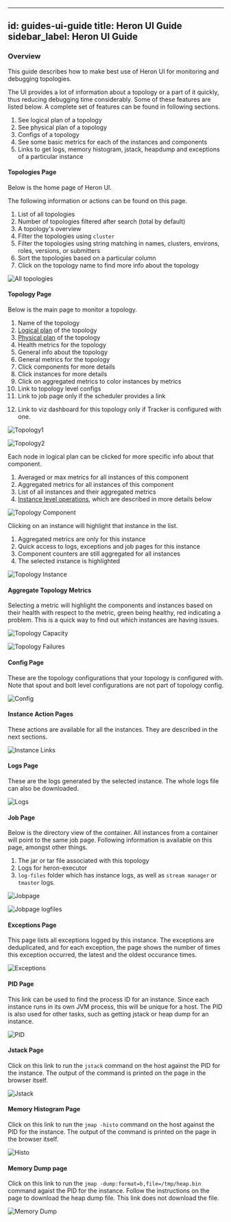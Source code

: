 <!--
    Licensed to the Apache Software Foundation (ASF) under one
    or more contributor license agreements.  See the NOTICE file
    distributed with this work for additional information
    regarding copyright ownership.  The ASF licenses this file
    to you under the Apache License, Version 2.0 (the
    "License"); you may not use this file except in compliance
    with the License.  You may obtain a copy of the License at

      http://www.apache.org/licenses/LICENSE-2.0

    Unless required by applicable law or agreed to in writing,
    software distributed under the License is distributed on an
    "AS IS" BASIS, WITHOUT WARRANTIES OR CONDITIONS OF ANY
    KIND, either express or implied.  See the License for the
    specific language governing permissions and limitations
    under the License.
-->
---
id: guides-ui-guide
title: Heron UI Guide
sidebar_label: Heron UI Guide
---

### Overview

This guide describes how to make best use of Heron UI for monitoring and
debugging topologies.

The UI provides a lot of information about a topology or a part of it quickly,
thus reducing debugging time considerably. Some of these features are
listed below. A complete set of features can be found in following sections.

1. See logical plan of a topology
2. See physical plan of a topology
3. Configs of a topology
4. See some basic metrics for each of the instances and components
5. Links to get logs, memory histogram, jstack, heapdump and exceptions of
   a particular instance

#### Topologies Page

Below is the home page of Heron UI.

The following information or actions can be found on this page.

1. List of all topologies
2. Number of topologies filtered after search (total by default)
3. A topology's overview
4. Filter the topologies using `cluster`
5. Filter the topologies using string matching in names, clusters, environs,
   roles, versions, or submitters
6. Sort the topologies based on a particular column
7. Click on the topology name to find more info about the topology

![All topologies](assets/all-topologies.png)

#### Topology Page

Below is the main page to monitor a topology.

1. Name of the topology
2. [Logical plan](heron-topology-concepts#logical-plan) of the topology
3. [Physical plan](heron-topology-concepts#physical-plan) of the topology
4. Health metrics for the topology
5. General info about the topology
6. General metrics for the topology
7. Click components for more details
8. Click instances for more details
9. Click on aggregated metrics to color instances by metrics
10. Link to topology level configs
11. Link to job page  only if the scheduler provides a link
   <!-- (TODO: Link to this guide) -->
12. Link to viz dashboard for this topology only if Tracker is configured with
   one. <!-- (TODO: Link to this configuration) -->

![Topology1](assets/topology1.png)

![Topology2](assets/topology2.png)

Each node in logical plan can be clicked for more specific info about that
component.

1. Averaged or max metrics for all instances of this component
2. Aggregated metrics for all instances of this component
3. List of all instances and their aggregated metrics
4. [Instance level operations](#instance-actions-pages), which are described in more details below

![Topology Component](assets/topology-component.png)

Clicking on an instance will highlight that instance in the list.

1. Aggregated metrics are only for this instance
2. Quick access to logs, exceptions and job pages for this instance
3. Component counters are still aggregated for all instances
4. The selected instance is highlighted

![Topology Instance](assets/topology-instance.png)

#### Aggregate Topology Metrics

Selecting a metric will highlight the components and instances based on their
health with respect to the metric, green being healthy, red indicating a problem.
This is a quick way to find out which instances are having issues.

![Topology Capacity](assets/topology-capacity.png)

![Topology Failures](assets/topology-failures.png)

#### Config Page

These are the topology configurations <!-- (TODO: Add link to Topology
Configurations) --> that your topology is configured with. Note that spout and
bolt level configurations are not part of topology config.

![Config](assets/config.png)

#### <a name="instance-actions-pages">Instance Action Pages</a>

These actions are available for all the instances. They are described in the
next sections.

![Instance Links](assets/topology-instance-links.png)

#### Logs Page

These are the logs generated by the selected instance. The whole logs file can
also be downloaded.

![Logs](assets/logs.png)

#### Job Page

Below is the directory view of the container. All instances from a container
will point to the same job page. Following information is available on this page,
amongst other things.

1. The jar or tar file associated with this topology
2. Logs for heron-executor <!-- TODO: Link heron-executor -->
3. `log-files` folder which has instance logs, as well as `stream manager` or
   `tmaster` logs.

![Jobpage](assets/jobpage1.png)

![Jobpage logfiles](assets/jobpage2-logfiles.png)

#### Exceptions Page

This page lists all exceptions logged by this instance. The exceptions are
deduplicated, and for each exception, the page shows the number of times this
exception occurred, the latest and the oldest occurance times.

![Exceptions](assets/exceptions.png)

#### PID Page

This link can be used to find the process ID for an instance. Since each instance
runs in its own JVM process, this will be unique for a host. The PID is also
used for other tasks, such as getting jstack or heap dump for an instance.

![PID](assets/pid.png)

#### Jstack Page

Click on this link to run the `jstack` command on the host against the PID for
the instance. The output of the command is printed on the page in the browser
itself.

![Jstack](assets/jstack.png)

#### Memory Histogram Page

Click on this link to run the `jmap -histo` command on the host against the PID
for the instance. The output of the command is printed on the page in the
browser itself.

![Histo](assets/histo.png)

#### Memory Dump page

Click on this link to run the `jmap -dump:format=b,file=/tmp/heap.bin` command
agaist the PID for the instance. Follow the instructions on the page to download
the heap dump file. This link does not download the file.

![Memory Dump](assets/dump.png)
